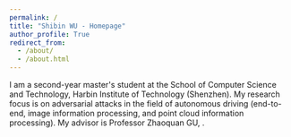 ```yaml
---
permalink: /
title: "Shibin WU - Homepage"
author_profile: True
redirect_from: 
  - /about/
  - /about.html
---
```


I am a second-year master's student at the School of Computer Science and Technology, Harbin Institute of Technology (Shenzhen). My research focus is on adversarial attacks in the field of autonomous driving (end-to-end, image information processing, and point cloud information processing).
My advisor is Professor Zhaoquan GU, .

